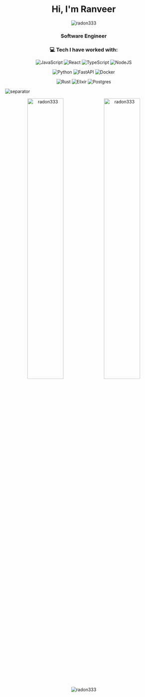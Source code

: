 <h1 align="center">Hi, I'm Ranveer</h1>
<p align="center"> <img src="https://komarev.com/ghpvc/?username=radon333&label=Profile%20views&color=0e75b6&style=flat" alt="radon333" /> </p>
<h3 align="center">Software Engineer</h3>
	
	
<h3 align="center">💻 Tech I have worked with:</h3>
<p align="center">

<div align="center">

![JavaScript](https://img.shields.io/badge/javascript-%23323330.svg?style=for-the-badge&logo=javascript&logoColor=%23F7DF1E)
![React](https://img.shields.io/badge/react-%2320232a.svg?style=for-the-badge&logo=react&logoColor=%2361DAFB)
![TypeScript](https://img.shields.io/badge/typescript-%23007ACC.svg?style=for-the-badge&logo=typescript&logoColor=white)
![NodeJS](https://img.shields.io/badge/node.js-6DA55F?style=for-the-badge&logo=node.js&logoColor=white)

</div>
<div align="center">

![Python](https://img.shields.io/badge/python-3670A0?style=for-the-badge&logo=python&logoColor=ffdd54)
![FastAPI](https://img.shields.io/badge/FastAPI-005571?style=for-the-badge&logo=fastapi)
![Docker](https://img.shields.io/badge/docker-%230db7ed.svg?style=for-the-badge&logo=docker&logoColor=white)

</div>

<div align="center">

![Rust](https://img.shields.io/badge/rust-%23000000.svg?style=for-the-badge&logo=rust&logoColor=white)
![Elixir](https://img.shields.io/badge/elixir-%234B275F.svg?style=for-the-badge&logo=elixir&logoColor=white)
![Postgres](https://img.shields.io/badge/postgres-%23316192.svg?style=for-the-badge&logo=postgresql&logoColor=white)

</div>

</p>

![separator](https://user-images.githubusercontent.com/73097560/115834477-dbab4500-a447-11eb-908a-139a6edaec5c.gif)

<p align="center">
	
  <img width="48%" src="https://github-readme-streak-stats.herokuapp.com/?user=Radon333&theme=react" alt="radon333" />
  <img width="48%" src="https://github-readme-stats.vercel.app/api?username=radon333&theme=react&show_icons=true&locale=en" alt="radon333" />
</p>

<p align="center">
<img src="https://github-readme-stats.vercel.app/api/top-langs/?username=radon333&size_weight=0.6&count_weight=0.4&hide=css,scss&langs_count=5&layout=donut&theme=react&count_private=true" alt="radon333" /></p>
